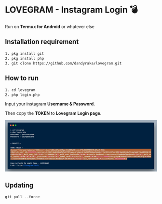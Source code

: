 # LOVEGRAM - Instagram Login :bomb:

Run on **Termux for Android** or whatever else

Installation requirement
--
```
1. pkg install git
2. pkg install php
3. git clone https://github.com/dandyraka/lovegram.git
```

How to run
--
```
1. cd lovegram
2. php login.php
```

Input your instagram **Username & Password**.

Then copy the **TOKEN** to **Lovegram Login page**.

![alt text](example.jpg)

Updating
--

```
git pull --force
```
